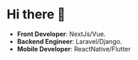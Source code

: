 # Hi there 👋

- **Front Developer**:  NextJs/Vue.
- **Backend Engineer**: Laravel/Django. 
- **Mobile Developer**: ReactNative/Flutter

